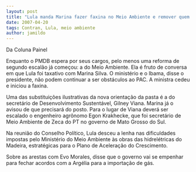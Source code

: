 ```yaml
---
layout: post
title: "Lula manda Marina fazer faxina no Meio Ambiente e remover quem for contra o PAC"
date: 2007-04-20
tags: Contran, Lula, meio ambiente
author: jamildo
---
```

Da Coluna Painel

Enquanto o PMDB espera por seus cargos, pelo menos uma reforma de segundo escal&atilde;o j&aacute; come&ccedil;ou: a do Meio Ambiente. Ela &eacute; fruto de conversa em que Lula foi taxativo com Marina Silva. O minist&eacute;rio e o Ibama, disse o presidente, n&atilde;o podem continuar a ser obst&aacute;culos ao PAC. A ministra cedeu e iniciou a faxina.

Uma das substitui&ccedil;&otilde;es ilustrativas da nova orienta&ccedil;&atilde;o da pasta &eacute; a do secret&aacute;rio de Desenvolvimento Sustent&aacute;vel, Gilney Viana. Marina j&aacute; o avisou de que precisar&aacute; do posto. Para o lugar de Viana dever&aacute; ser escalado o engenheiro agr&ocirc;nomo Egon Krakhecke, que foi secret&aacute;rio de Meio Ambiente de Zeca do PT no governo de Mato Grosso do Sul.

Na reuni&atilde;o do Conselho Pol&iacute;tico, Lula desceu a lenha nas dificuldades impostas pelo Minist&eacute;rio do Meio Ambiente &agrave;s obras das hidrel&eacute;tricas do Madeira, estrat&eacute;gicas para o Plano de Acelera&ccedil;&atilde;o do Crescimento.

Sobre as arestas com Evo Morales, disse que o governo vai se empenhar para fechar acordos com a Arg&eacute;lia para a importa&ccedil;&atilde;o de g&aacute;s.